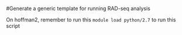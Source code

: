 
#Generate a generic template for running RAD-seq analysis 


On hoffman2, remember to run this `module load python/2.7` to run this script
